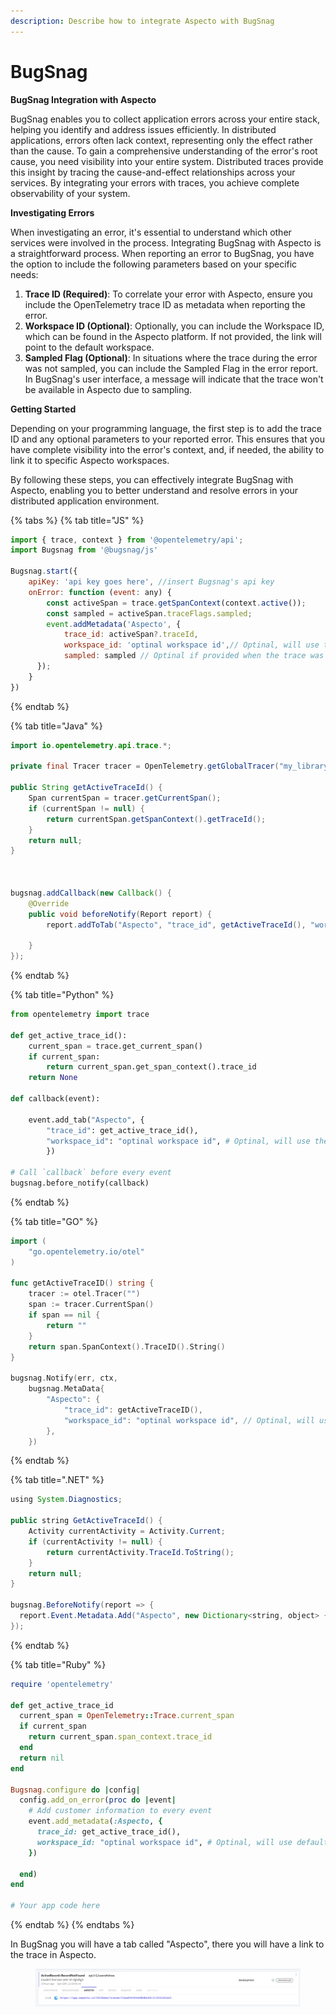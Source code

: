```yaml
---
description: Describe how to integrate Aspecto with BugSnag
---
```


# BugSnag

**BugSnag Integration with Aspecto**

BugSnag enables you to collect application errors across your entire stack, helping you identify and address issues efficiently. In distributed applications, errors often lack context, representing only the effect rather than the cause. To gain a comprehensive understanding of the error's root cause, you need visibility into your entire system. Distributed traces provide this insight by tracing the cause-and-effect relationships across your services. By integrating your errors with traces, you achieve complete observability of your system.

**Investigating Errors**

When investigating an error, it's essential to understand which other services were involved in the process. Integrating BugSnag with Aspecto is a straightforward process. When reporting an error to BugSnag, you have the option to include the following parameters based on your specific needs:

1. **Trace ID (Required)**: To correlate your error with Aspecto, ensure you include the OpenTelemetry trace ID as metadata when reporting the error.
2. **Workspace ID (Optional)**: Optionally, you can include the Workspace ID, which can be found in the Aspecto platform. If not provided, the link will point to the default workspace.
3. **Sampled Flag (Optional)**: In situations where the trace during the error was not sampled, you can include the Sampled Flag in the error report. In BugSnag's user interface, a message will indicate that the trace won't be available in Aspecto due to sampling.

**Getting Started**

Depending on your programming language, the first step is to add the trace ID and any optional parameters to your reported error. This ensures that you have complete visibility into the error's context, and, if needed, the ability to link it to specific Aspecto workspaces.

By following these steps, you can effectively integrate BugSnag with Aspecto, enabling you to better understand and resolve errors in your distributed application environment.

{% tabs %}
{% tab title="JS" %}
```javascript
import { trace, context } from '@opentelemetry/api';
import Bugsnag from '@bugsnag/js'

Bugsnag.start({
    apiKey: 'api key goes here', //insert Bugsnag's api key
    onError: function (event: any) {
        const activeSpan = trace.getSpanContext(context.active());
        const sampled = activeSpan.traceFlags.sampled;
        event.addMetadata('Aspecto', { 
            trace_id: activeSpan?.traceId,
            workspace_id: 'optinal workspace id',// Optinal, will use the default workspace if not provided
            sampled: sampled // Optinal if provided when the trace was not sampled the bugsnag UI will display appropriate message
      });
    }
})
```
{% endtab %}

{% tab title="Java" %}
```java
import io.opentelemetry.api.trace.*;

private final Tracer tracer = OpenTelemetry.getGlobalTracer("my_library_name", "1.0.0");

public String getActiveTraceId() {
    Span currentSpan = tracer.getCurrentSpan();
    if (currentSpan != null) {
        return currentSpan.getSpanContext().getTraceId();
    }
    return null;
}



bugsnag.addCallback(new Callback() {
    @Override
    public void beforeNotify(Report report) {
        report.addToTab("Aspecto", "trace_id", getActiveTraceId(), "workspace_id", "optinal workspace id");

    }
});

```
{% endtab %}

{% tab title="Python" %}
```python
from opentelemetry import trace

def get_active_trace_id():
    current_span = trace.get_current_span()
    if current_span:
        return current_span.get_span_context().trace_id
    return None

def callback(event):

    event.add_tab("Aspecto", {
        "trace_id": get_active_trace_id(),
        "workspace_id": "optinal workspace id", # Optinal, will use the defult one if not provided
        })

# Call `callback` before every event
bugsnag.before_notify(callback)

```
{% endtab %}

{% tab title="GO" %}
```go
import (
    "go.opentelemetry.io/otel"
)

func getActiveTraceID() string {
    tracer := otel.Tracer("")
    span := tracer.CurrentSpan()
    if span == nil {
        return ""
    }
    return span.SpanContext().TraceID().String()
}

bugsnag.Notify(err, ctx,
    bugsnag.MetaData{
        "Aspecto": {
            "trace_id": getActiveTraceID(),
            "workspace_id": "optinal workspace id", // Optinal, will use default if not provided
        },
    })

```
{% endtab %}

{% tab title=".NET" %}
```java
using System.Diagnostics;

public string GetActiveTraceId() {
    Activity currentActivity = Activity.Current;
    if (currentActivity != null) {
        return currentActivity.TraceId.ToString();
    }
    return null;
}

bugsnag.BeforeNotify(report => {
  report.Event.Metadata.Add("Aspecto", new Dictionary<string, object> { { "trace_id", GetActiveTraceId(),  "workspace_id", "optinal workspace id" } });
});

```
{% endtab %}

{% tab title="Ruby" %}
```ruby
require 'opentelemetry'

def get_active_trace_id
  current_span = OpenTelemetry::Trace.current_span
  if current_span
    return current_span.span_context.trace_id
  end
  return nil
end

Bugsnag.configure do |config|
  config.add_on_error(proc do |event|
    # Add customer information to every event
    event.add_metadata(:Aspecto, {
      trace_id: get_active_trace_id(),
      workspace_id: "optinal workspace id", # Optinal, will use default if not provided
    })
 
  end)
end

# Your app code here

```
{% endtab %}
{% endtabs %}

In BugSnag you will have a tab called "Aspecto", there you will have a link to the trace in Aspecto.



<figure><img src="../../../.gitbook/assets/Screenshot 2023-09-19 at 10.12.21.png" alt=""><figcaption></figcaption></figure>
